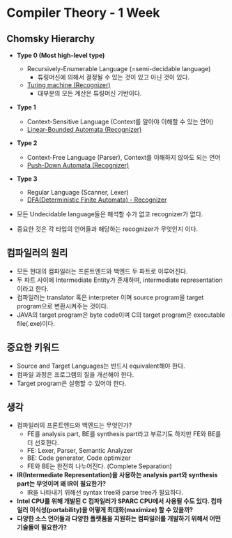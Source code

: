 # Compiler Theory - 1 Week

## Chomsky Hierarchy

* **Type 0 (Most high-level type)**
  * Recursively-Enumerable Language (=semi-decidable language)
    * 튜링머신에 의해서 결정될 수 있는 것이 있고 아닌 것이 있다.
  * <u>Turing machine (Recognizer)</u>
    * 대부분의 모든 계산은 튜링머신 기반이다.
* **Type 1**
  * Context-Sensitive Language (Context를 알아야 이해할 수 있는 언어)
  * <u>Linear-Bounded Automata (Recognizer)</u>
* **Type 2**
  * Context-Free Language (Parser), Context를 이해하지 않아도 되는 언어
  * <u>Push-Down Automata (Recognizer)</u>
* **Type 3**
  * Regular Language (Scanner, Lexer)
  * <u>DFA(Deterministic Finite Automata) - Recognizer</u>

* 모든 Undecidable language들은 해석할 수가 없고 recognizer가 없다.
* 중요한 것은 각 타입의 언어들과 해당하는 recognizer가 무엇인지 이다.



## 컴파일러의 원리

* 모든 현대의 컴파일러는 프론트엔드와 백엔드 두 파트로 이루어진다.
* 두 파트 사이에 Intermediate Entity가 존재하며, intermediate representation이라고 한다.
* 컴파일러는 translator 혹은 interpreter 이며 source program을 target program으로 변환시켜주는 것이다.
* JAVA의 target program은 byte code이며 C의 target program은 executable file(.exe)이다.



## 중요한 키워드

* Source and Target Languages는 반드시 equivalent해야 한다.
* 컴파일 과정은 프로그램의 질을 개선해야 한다.
* Target program은 실행할 수 있어야 한다.



## 생각

* 컴파일러의 프론트엔드와 백엔드는 무엇인가?
  * FE를 analysis part, BE를 synthesis part라고 부르기도 하지만 FE와 BE를 더 선호한다.
  * FE: Lexer, Parser, Semantic Analyzer
  * BE: Code generator, Code optimizer
  * FE와 BE는 완전히 나누어진다. (Complete Separation)
* **IR(Intermediate Representation)을 사용하는 analysis part와 synthesis part는 무엇이며 왜 IR이 필요한가?**
  * IR을 나타내기 위해선 syntax tree와 parse tree가 필요하다.
* **Intel CPU를 위해 개발된 C 컴파일러가 SPARC CPU에서 사용될 수도 있다. 컴파일러 이식성(portability)을 어떻게 최대화(maximize) 할 수 있을까?**
* **다양한 소스 언어들과 다양한 플랫폼을 지원하는 컴파일러를 개발하기 위해서 어떤 기술들이 필요한가?**